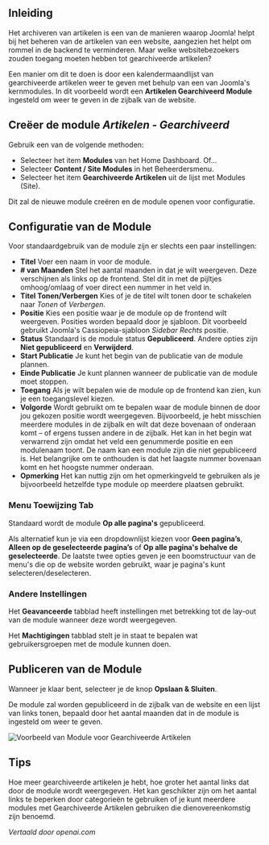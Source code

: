 <!-- Filename: J4.x:How_to_Show_a_Calendar_Month_List_of_Archived_Articles_Using_a_Module / Display title: Gearchiveerde Artikelen  -->

## Inleiding

Het archiveren van artikelen is een van de manieren waarop Joomla! helpt bij het beheren van de artikelen van een website, aangezien het helpt om rommel in de backend te verminderen. Maar welke websitebezoekers zouden toegang moeten hebben tot gearchiveerde artikelen?

Een manier om dit te doen is door een kalendermaandlijst van gearchiveerde artikelen weer te geven met behulp van een van Joomla's kernmodules. In dit voorbeeld wordt een **Artikelen Gearchiveerd Module** ingesteld om weer te geven in de zijbalk van de website.

## Creëer de module *Artikelen - Gearchiveerd*

Gebruik een van de volgende methoden:
* Selecteer het item **Modules** van het Home Dashboard. Of...
* Selecteer **Content / Site Modules** in het Beheerdersmenu.
* Selecteer het item **Gearchiveerde Artikelen** uit de lijst met Modules (Site).

Dit zal de nieuwe module creëren en de module openen voor configuratie.

## Configuratie van de Module

Voor standaardgebruik van de module zijn er slechts een paar instellingen:

- **Titel** Voer een naam in voor de module.
- **\# van Maanden** Stel het aantal maanden in dat je wilt weergeven. Deze verschijnen als links op de frontend. Stel dit in met de pijltjes omhoog/omlaag of voer direct een nummer in het veld in.
- **Titel Tonen/Verbergen** Kies of je de titel wilt tonen door te schakelen naar *Tonen* of *Verbergen*.
- **Positie** Kies een positie waar je de module op de frontend wilt weergeven. Posities worden bepaald door je sjabloon. Dit voorbeeld gebruikt Joomla's Cassiopeia-sjabloon *Sidebar Rechts* positie.
- **Status** Standaard is de module status **Gepubliceerd**. Andere opties zijn **Niet gepubliceerd** en **Verwijderd**.
- **Start Publicatie** Je kunt het begin van de publicatie van de module plannen.
- **Einde Publicatie** Je kunt plannen wanneer de publicatie van de module moet stoppen.
- **Toegang** Als je wilt bepalen wie de module op de frontend kan zien, kun je een toegangslevel kiezen.
- **Volgorde** Wordt gebruikt om te bepalen waar de module binnen de door jou gekozen positie wordt weergegeven. Bijvoorbeeld, je hebt misschien meerdere modules in de zijbalk en wilt dat deze bovenaan of onderaan komt – of ergens tussen andere in de zijbalk. Het kan in het begin wat verwarrend zijn omdat het veld een genummerde positie en een modulenaam toont. De naam kan een module zijn die niet gepubliceerd is. Het belangrijke om te onthouden is dat het laagste nummer bovenaan komt en het hoogste nummer onderaan.
- **Opmerking** Het kan nuttig zijn om het opmerkingveld te gebruiken als je bijvoorbeeld hetzelfde type module op meerdere plaatsen gebruikt.

### Menu Toewijzing Tab

Standaard wordt de module **Op alle pagina's** gepubliceerd.

Als alternatief kun je via een dropdownlijst kiezen voor **Geen pagina’s**, **Alleen op de geselecteerde pagina’s** of **Op alle pagina's behalve de geselecteerde**. De laatste twee opties geven je een boomstructuur van de menu's die op de website worden gebruikt, waar je pagina's kunt selecteren/deselecteren.

### Andere Instellingen

Het **Geavanceerde** tabblad heeft instellingen met betrekking tot de lay-out van de module wanneer deze wordt weergegeven.

Het **Machtigingen** tabblad stelt je in staat te bepalen wat gebruikersgroepen met de module kunnen doen.

## Publiceren van de Module

Wanneer je klaar bent, selecteer je de knop **Opslaan & Sluiten**.

De module zal worden gepubliceerd in de zijbalk van de website en een lijst van links tonen, bepaald door het aantal maanden dat in de module is ingesteld om weer te geven.

![Voorbeeld van Module voor Gearchiveerde Artikelen](../../../en/images/modules/modules-archived-articles.png "Voorbeeld van Module voor Gearchiveerde Artikelen")

## Tips

Hoe meer gearchiveerde artikelen je hebt, hoe groter het aantal links dat door de module wordt weergegeven. Het kan geschikter zijn om het aantal links te beperken door categorieën te gebruiken of je kunt meerdere modules met Gearchiveerde Artikelen gebruiken die dienovereenkomstig zijn benoemd.

*Vertaald door openai.com*

